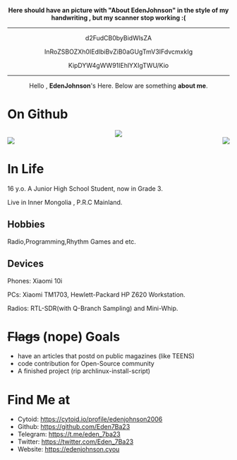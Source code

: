 <div align="center">
  
**Here should have an picture with "About EdenJohnson" in the style of my handwriting , but my scanner stop working :(**
  
---

d2FudCB0byBidWlsZA

InRoZSBOZXh0IEdlbiBvZiB0aGUgTmV3IFdvcmxkIg

KipDYW4gWW91IEhlYXIgTWU/Kio
  
---
  
<div align="center">
  
Hello , **EdenJohnson**'s Here. Below are something **about me**.

<div align="left">
  
# On Github
  
  
<div align="center">
  
<img src="https://github-profile-summary-cards.vercel.app/api/cards/profile-details?username=eden7ba23&theme=github">
  
<div align="left">

<img src="https://github-readme-stats.vercel.app/api?username=eden7ba23">

<img align="right" src="https://github-profile-summary-cards.vercel.app/api/cards/productive-time?username=Misaka13514&theme=github">
  
# In Life 
  
  16 y.o. A Junior High School Student, now in Grade 3.
  
  Live in  Inner Mongolia , P.R.C Mainland.
  
  ## Hobbies
  
  Radio,Programming,Rhythm Games and etc.
  
  ## Devices
  
  Phones: Xiaomi 10i
  
  PCs: Xiaomi TM1703, Hewlett-Packard HP Z620 Workstation.
  
  Radios: RTL-SDR(with Q-Branch Sampling) and Mini-Whip.
  
# ~~Flags~~ (nope) Goals
  
  - have an articles that postd on public magazines (like TEENS)
  - code contribution for Open-Source community
  - A finished project (rip archlinux-install-script)
  
# Find Me at
  - Cytoid: https://cytoid.io/profile/edenjohnson2006
  - Github: https://github.com/Eden7Ba23
  - Telegram: https://t.me/eden_7ba23
  - Twitter: https://twitter.com/Eden_7Ba23
  - Website: https://edenjohnson.cyou
